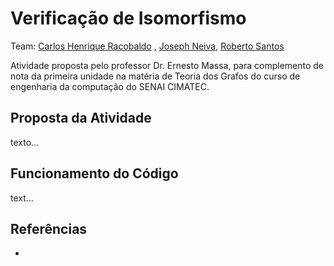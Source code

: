 # Verificação de Isomorfismo

Team: [Carlos Henrique Racobaldo](https://github.com/CarlosRacobaldo1) , [Joseph Neiva](https://github.com/Neiva04), [Roberto Santos](https://github.com/RobertoSSantos)

Atividade proposta pelo professor Dr. Ernesto Massa, para complemento de nota da primeira unidade na matéria de Teoria dos Grafos do curso de engenharia da computação do SENAI CIMATEC.

## Proposta da Atividade

texto...

## Funcionamento do Código

text...

## Referências

* []()